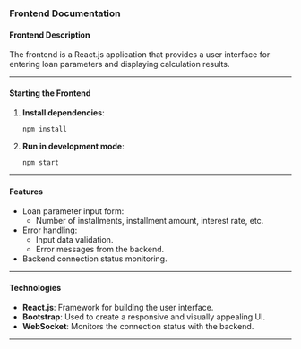 ### Frontend Documentation

#### **Frontend Description**

The frontend is a React.js application that provides a user interface for entering loan parameters and displaying calculation results.

---

#### **Starting the Frontend**

1. **Install dependencies**:
   ```bash
   npm install
   ```
2. **Run in development mode**:
   ```bash
   npm start
   ```

---

#### **Features**

- Loan parameter input form:
  - Number of installments, installment amount, interest rate, etc.
- Error handling:
  - Input data validation.
  - Error messages from the backend.
- Backend connection status monitoring.

---

#### **Technologies**

- **React.js**: Framework for building the user interface.
- **Bootstrap**: Used to create a responsive and visually appealing UI.
- **WebSocket**: Monitors the connection status with the backend.

---
